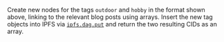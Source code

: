 Create new nodes for the tags `outdoor` and `hobby` in the format shown above, linking to the relevant blog posts using arrays. Insert the new tag objects into IPFS via [`ipfs.dag.put`](https://github.com/ipfs/interface-js-ipfs-core/blob/master/SPEC/DAG.md#dagput) and return the two resulting CIDs as an array.

